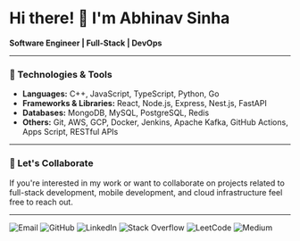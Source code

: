 # Hi there! 👋 I'm Abhinav Sinha

**Software Engineer | Full-Stack | DevOps**

---

### 🔧 Technologies & Tools

- **Languages:** C++, JavaScript, TypeScript, Python, Go
- **Frameworks & Libraries:** React, Node.js, Express, Nest.js, FastAPI
- **Databases:** MongoDB, MySQL, PostgreSQL, Redis
- **Others:** Git, AWS, GCP, Docker, Jenkins, Apache Kafka, GitHub Actions, Apps Script, RESTful APIs
--- 

### 🌱 Let's Collaborate

If you're interested in my work or want to collaborate on projects related to full-stack development, mobile development, and cloud infrastructure feel free to reach out.

---

<a href="mailto:abhinavvsinhaa@gmail.com" target="_blank" style="text-decoration: none;">
  <img src="https://img.shields.io/badge/Email-D14836?style=for-the-badge&logo=gmail&logoColor=white" alt="Email">
</a>
<a href="https://github.com/abhinavvsinhaa" target="_blank" style="text-decoration: none">
  <img src="https://img.shields.io/badge/GitHub-%2312100E.svg?style=for-the-badge&logo=github&logoColor=white" alt="GitHub">
</a>
<a href="https://linkedin.com/in/abhinavvsinhaa" target="_blank" style="text-decoration: none">
  <img src="https://img.shields.io/badge/LinkedIn-%230077B5.svg?style=for-the-badge&logo=linkedin&logoColor=white" alt="LinkedIn">
</a>
<a href="https://stackoverflow.com/users/15894303/abhinav-sinha" target="_blank" style="text-decoration: none">
  <img src="https://img.shields.io/badge/Stack_Overflow-FE7A16?style=for-the-badge&logo=stack-overflow&logoColor=white" alt="Stack Overflow">
</a>
<a href="https://leetcode.com/abhinavsinha19" target="_blank" style="text-decoration: none">
  <img src="https://img.shields.io/badge/LeetCode-FFA116?style=for-the-badge&logo=leetcode&logoColor=black" alt="LeetCode">
</a>
<a href="https://medium.com/@abhinavsinha_" target="_blank" style="text-decoration: none">
  <img src="https://img.shields.io/badge/Medium-%2312100E.svg?style=for-the-badge&logo=medium&logoColor=white" alt="Medium">
</a>
